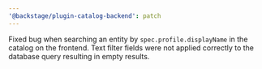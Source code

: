 ```yaml
---
'@backstage/plugin-catalog-backend': patch
---
```


Fixed bug when searching an entity by `spec.profile.displayName` in the catalog on the frontend. Text filter fields were not applied correctly to the database query resulting in empty results.
